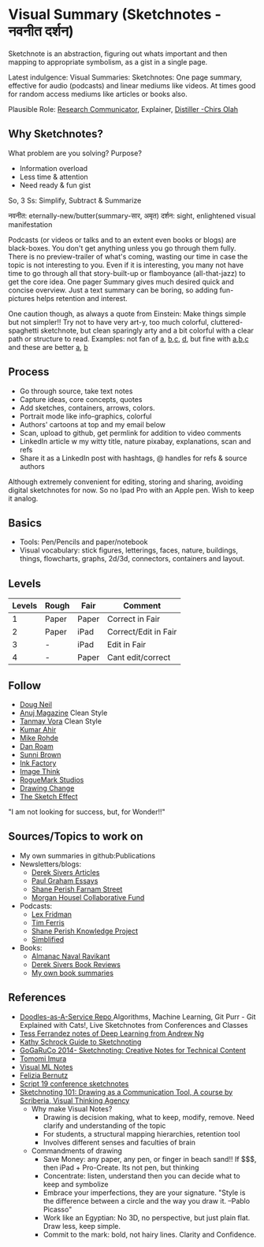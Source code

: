 # Visual Summary (Sketchnotes - नवनीत दर्शन)

Sketchnote is an abstraction, figuring out whats important and then mapping to appropriate symbolism, as a gist in a single page.

Latest indulgence: Visual Summaries: Sketchnotes: One page summary, effective for audio (podcasts) and linear mediums like videos. At times good for random access mediums like articles or books also. 

Plausible Role: [Research Communicator](https://www.researchretold.com/research-communication-opportunities/), Explainer, [Distiller -Chirs Olah](https://distill.pub/)

## Why Sketchnotes? 

What problem are you solving? Purpose?

- Information overload
- Less time & attention
- Need ready & fun gist

So, 3 Ss: Simplify, Subtract & Summarize

नवनीत: eternally-new/butter(summary-सार, अमृत)
दर्शन: sight, enlightened visual manifestation

Podcasts (or videos or talks and to an extent even books or blogs) are black-boxes. You don't get anything unless you go through them fully. There is no preview-trailer of what's coming, wasting our time in case the topic is not interesting to you. Even if it is interesting, you many not have time to go through all that story-built-up or flamboyance (all-that-jazz) to get the core idea. One pager Summary gives much desired quick and concise overview. Just a text summary can be boring, so adding fun-pictures helps retention and interest.

One caution though, as always a quote from Einstein: Make things simple but not simpler!! Try not to have very art-y, too much colorful, cluttered-spaghetti sketchnote, but clean sparingly arty and a bit colorful with a clear path or structure to read.  Examples: not fan of [a](https://www.teachthought.com/wp-content/uploads/2013/05/graphic-notes-seth-godin-stop-stealing-dreams.jpg), [b](https://www.teachthought.com/wp-content/uploads/2013/05/graphic-notes-7.jpg),[c](https://www.teachthought.com/wp-content/uploads/2013/05/graphic-notes-6.jpg), [d](https://www.flickr.com/photos/makaylalewis/48371566661/in/dateposted/), but fine with [a](https://www.teachthought.com/wp-content/uploads/2013/05/graphic-notes-9.jpg),[b](https://www.teachthought.com/wp-content/uploads/2013/05/graphic-notes-4.jpg),[c](https://www.teachthought.com/wp-content/uploads/2013/05/graphic-notes-2.jpg) and these are better [a](https://www.linkedin.com/posts/kumarahir_cisco-people-learning-activity-6936649710954766336-3iC7?utm_source=linkedin_share&utm_medium=member_desktop_web), [b](https://kumarahir.medium.com/sketchnote-designing-ar-applications-google-i-o-2019-140d75ede700)

## Process
- Go through source, take text notes
- Capture ideas, core concepts, quotes
- Add sketches, containers, arrows, colors.
- Portrait mode like info-graphics, colorful
- Authors' cartoons at top and my email below
- Scan, upload to github, get permlink for addition to video comments
- LinkedIn article w my witty title, nature pixabay, explanations, scan and refs
- Share it as a LinkedIn post with hashtags, @ handles for refs & source authors

Although extremely convenient for editing, storing and sharing, avoiding digital sketchnotes for now. So no Ipad Pro with an Apple pen. Wish to keep it analog.

## Basics
- Tools: Pen/Pencils and paper/notebook
- Visual vocabulary: stick figures, letterings, faces, nature, buildings, things, flowcharts, graphs, 2d/3d, connectors, containers and layout.

## Levels

| Levels | Rough | Fair  | Comment              |
|--------|-------|-------|----------------------|
| 1      | Paper | Paper | Correct in Fair      |
| 2      | Paper | iPad  | Correct/Edit in Fair |
| 3      | -     | iPad  | Edit in Fair         |
| 4      | -     | Paper | Cant edit/correct    |

## Follow
- [Doug Neil](https://www.verbaltovisual.com/)
- [Anuj Magazine](https://www.linkedin.com/in/anujmagazine/) Clean Style
- [Tanmay Vora](https://qaspire.com/) Clean Style
- [Kumar Ahir](https://www.kumarahir.com/sketchnotes.html)
- [Mike Rohde](http://rohdesign.com)
- [Dan Roam](https://www.danroam.com/)
- [Sunni Brown](https://www.sunnibrown.com/)
- [Ink Factory](https://inkfactorystudio.com/blog/defining-graphic-recording-visual-notes/)
- [Image Think](https://www.imagethink.net/)
- [RogueMark Studios](https://www.roguemarkstudios.com/graphicrecording)
- [Drawing Change](https://drawingchange.com/)
- [The Sketch Effect](http://www.thesketcheffect.com)

"I am not looking for success, but, for Wonder!!"

## Sources/Topics to work on
- My own summaries in github:Publications
- Newsletters/blogs: 
	- [Derek Sivers Articles](https://sive.rs/blog)
	- [Paul Graham Essays](http://www.paulgraham.com/articles.html)
	- [Shane Perish Farnam Street](https://fs.blog/best-articles/)
	- [Morgan Housel Collaborative Fund](https://www.collaborativefund.com/blog/)
- Podcasts: 
	- [Lex Fridman](https://www.youtube.com/c/lexfridman/videos)
	- [Tim Ferris](https://www.youtube.com/c/timferriss)
	- [Shane Perish Knowledge Project](https://fs.blog/knowledge-project-podcast/)
	- [Simblified](https://podcasts.google.com/feed/aHR0cHM6Ly9zdGF0aWMuYWRvcmlsYWJzLmNvbS9mZWVkL3NpbWJsaWZpZWQueG1s)
- Books: 
	- [Almanac Naval Ravikant](https://www.navalmanack.com/)
	- [Derek Sivers Book Reviews](https://sive.rs/book)
	- [My own book summaries](https://github.com/yogeshhk/Publications)

## References
- [Doodles-as-A-Service Repo ](https://github.com/girliemac/a-picture-is-worth-a-1000-words) Algorithms, Machine Learning, Git Purr - Git Explained with Cats!, Live Sketchnotes from Conferences and Classes
- [Tess Ferrandez notes of Deep Learning from Andrew Ng](https://sketchnotearmy.com/blog/2019/3/12/tess-ferrandez-sketchnoting-deep-learning)
- [Kathy Schrock Guide to Sketchnoting](https://www.schrockguide.net/sketchnoting.html)
- [GoGaRuCo 2014- Sketchnoting: Creative Notes for Technical Content](https://www.youtube.com/watch?v=dE2pqeI3LOI)
- [Tomomi Imura](https://girliemac.com/blog/2021/07/12/microsoft-beginners-sketchnotes/)
- [Visual ML Notes](https://github.com/visual-ml-notes/visual-machine-learning-notes)
- [Felizia Bernutz](https://fbernutz.github.io/sketchnotes/)
- [Script 19 conference sketchnotes](https://wolfgang-ziegler.com/blog/script19-sketchnotes)
- [Sketchnoting 101: Drawing as a Communication Tool, A course by Scriberia, Visual Thinking Agency](https://www.domestika.org/en/courses/1986-sketchnoting-101-drawing-as-a-communication-tool/units/11013-starting-to-think-visually)
	- Why make Visual Notes? 
		- Drawing is decision making, what to keep, modify, remove. Need clarify and understanding of the topic
		- For students, a structural mapping hierarchies, retention tool
		- Involves different senses and faculties of brain
	- Commandments of drawing
		- Save Money: any paper, any pen, or finger in beach sand!! If $$$, then iPad + Pro-Create. Its not pen, but thinking
		- Concentrate: listen, understand then you can decide what to keep and symbolize
		- Embrace your imperfections, they are your signature. "Style is the difference between a circle and the way you draw it. –Pablo Picasso"
		- Work like an Egyptian: No 3D, no perspective, but just plain flat. Draw less, keep simple.
		- Commit to the mark: bold, not hairy lines. Clarity and Confidence.

<!-- 
## Ideal Role
- Role: Explainer, coach, dev adv
- Scope: Intl, Intellectual, remote
- Sp Know: Teaching AI with Art (combo)

## Why me?
- Yogesh -> Yoga + ish 
- Yoga -> yuj, join/combo
- My yuj: Tech/AIML + Art 
- unique, rare & untrainable
- specific knowledge, ikigai
- left and right brain, yin yan
- INFJ Advocate, teacher
- 50+ Crystal Intelligence
- Sketch + painting background
- Teach, synthesize, serve
- Unique & Rare (B diff & Better)
- Need fun for understanding ML
- Strength: Summarization & simplification
- Freedom, Fame, Fortune? (its ok)

## IKIGAI
  - Like: ML + Art, individual, remote
  - Good at : Teaching + Drawing, Tech
  - World needs: Fun 1 pager Summary for quick consumption
  - Pays: Range, Clarity, Classes-for-Masses, Wow!! effect

## Principles
- आपणासी जे जे ठावे ते ते दुसऱ्यासी सांगावे शहाणे करून सोडावे सकळ जन.
- अभ्यासे प्रगट व्हावे। नाहीतरी झाकोनि असावे। प्रगट होऊनि नासावे। हे बरे नव्हे।। (‘दासबोध’ १७-७-३८)
 -->
